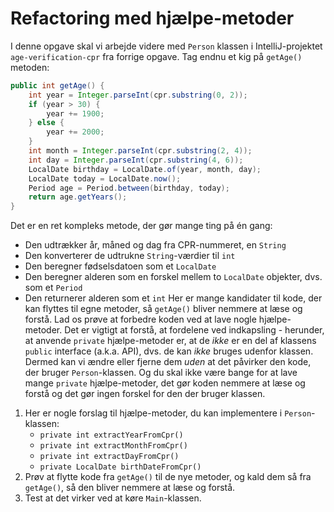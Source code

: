 # Refactoring med hjælpe-metoder

I denne opgave skal vi arbejde videre med `Person` klassen i IntelliJ-projektet `age-verification-cpr` fra forrige opgave.
Tag endnu et kig på `getAge()` metoden:
```java
public int getAge() {
    int year = Integer.parseInt(cpr.substring(0, 2));
    if (year > 30) {
        year += 1900;
    } else {
        year += 2000;
    }
    int month = Integer.parseInt(cpr.substring(2, 4));
    int day = Integer.parseInt(cpr.substring(4, 6));
    LocalDate birthday = LocalDate.of(year, month, day);
    LocalDate today = LocalDate.now();
    Period age = Period.between(birthday, today);
    return age.getYears();
}
```
Det er en ret kompleks metode, der gør mange ting på én gang:
-  Den udtrækker år, måned og dag fra CPR-nummeret, en `String`
-  Den konverterer de udtrukne `String`-værdier til `int`
-  Den beregner fødselsdatoen som et `LocalDate`
-  Den beregner alderen som en forskel mellem to `LocalDate` objekter, dvs. som et `Period`
-  Den returnerer alderen som et `int`
Her er mange kandidater til kode, der kan flyttes til egne metoder, så `getAge()` bliver nemmere at læse og forstå. Lad os prøve at forbedre koden ved at lave nogle hjælpe-metoder.
Det er vigtigt at forstå, at fordelene ved indkapsling - herunder, at anvende `private` hjælpe-metoder er, at de *ikke* er en del af klassens `public` interface (a.k.a. API), dvs. de kan *ikke* bruges udenfor klassen. Dermed kan vi ændre eller fjerne dem *uden* at det påvirker den kode, der bruger `Person`-klassen. Og du skal ikke være bange for at lave mange `private` hjælpe-metoder, det gør koden nemmere at læse og forstå og det gør ingen forskel for den der bruger klassen.
1. Her er nogle forslag til hjælpe-metoder, du kan implementere i `Person`-klassen:
   - `private int extractYearFromCpr()`
   - `private int extractMonthFromCpr()`
   - `private int extractDayFromCpr()`
   - `private LocalDate birthDateFromCpr()`
2. Prøv at flytte kode fra `getAge()` til de nye metoder, og kald dem så fra `getAge()`, så den bliver nemmere at læse og forstå.
3. Test at det virker ved at køre `Main`-klassen.
